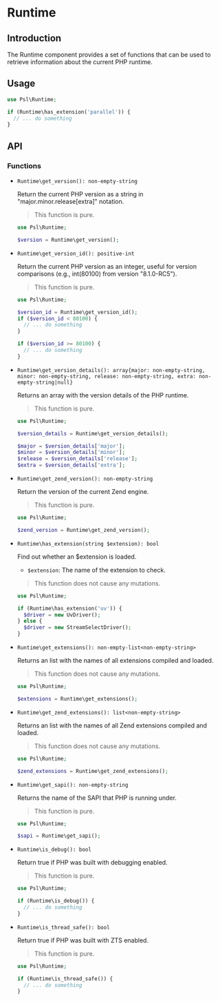 # Runtime

## Introduction

The Runtime component provides a set of functions that can be used to retrieve information about the current PHP runtime.

## Usage

```php
use Psl\Runtime;

if (Runtime\has_extension('parallel')) {
  // ... do something
}
```

## API

### Functions

* `Runtime\get_version(): non-empty-string`

  Return the current PHP version as a string in "major.minor.release[extra]" notation.

  > This function is pure.

  ```php
  use Psl\Runtime;

  $version = Runtime\get_version();
  ```

* `Runtime\get_version_id(): positive-int`

  Return the current PHP version as an integer, useful for version comparisons (e.g., int(80100) from version "8.1.0-RC5").

  > This function is pure.

  ```php
  use Psl\Runtime;

  $version_id = Runtime\get_version_id();
  if ($version_id < 80100) {
    // ... do something
  }

  if ($version_id >= 80100) {
    // ... do something
  }
  ```

* `Runtime\get_version_details(): array{major: non-empty-string, minor: non-empty-string, release: non-empty-string, extra: non-empty-string|null}`

  Returns an array with the version details of the PHP runtime.

  > This function is pure.

  ```php
  use Psl\Runtime;

  $version_details = Runtime\get_version_details();

  $major = $version_details['major'];
  $minor = $version_details['minor'];
  $release = $version_details['release'];
  $extra = $version_details['extra'];
  ```

* `Runtime\get_zend_version(): non-empty-string`

  Return the version of the current Zend engine.

  > This function is pure.

  ```php
  use Psl\Runtime;

  $zend_version = Runtime\get_zend_version();
  ```

* `Runtime\has_extension(string $extension): bool`

  Find out whether an $extension is loaded.

  * `$extension`: The name of the extension to check.

  > This function does not cause any mutations.

  ```php
  use Psl\Runtime;

  if (Runtime\has_extension('uv')) {
    $driver = new UvDriver();
  } else {
    $driver = new StreamSelectDriver();
  }
  ```

* `Runtime\get_extensions(): non-empty-list<non-empty-string>`

  Returns an list with the names of all extensions compiled and loaded.

  > This function does not cause any mutations.

  ```php
  use Psl\Runtime;

  $extensions = Runtime\get_extensions();
  ```

* `Runtime\get_zend_extensions(): list<non-empty-string>`

  Returns an list with the names of all Zend extensions compiled and loaded.

  > This function does not cause any mutations.

  ```php
  use Psl\Runtime;

  $zend_extensions = Runtime\get_zend_extensions();
  ```

* `Runtime\get_sapi(): non-empty-string`

  Returns the name of the SAPI that PHP is running under.

  > This function is pure.

  ```php
  use Psl\Runtime;

  $sapi = Runtime\get_sapi();
  ```

* `Runtime\is_debug(): bool`

  Return true if PHP was built with debugging enabled.

  > This function is pure.

  ```php
  use Psl\Runtime;

  if (Runtime\is_debug()) {
    // ... do something
  }
  ```

* `Runtime\is_thread_safe(): bool`

  Return true if PHP was built with ZTS enabled.

  > This function is pure.

  ```php
  use Psl\Runtime;

  if (Runtime\is_thread_safe()) {
    // ... do something
  }
  ```
